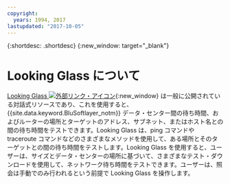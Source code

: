 ```yaml
---
copyright:
  years: 1994, 2017
lastupdated: "2017-10-05"
---
```


{:shortdesc: .shortdesc}
{:new_window: target="_blank"}

# Looking Glass について

[Looking Glass ![外部リンク・アイコン](../../icons/launch-glyph.svg "外部リンク・アイコン")](http://lg.softlayer.com/){:new_window} は一般に公開されている対話式リソースであり、これを使用すると、{{site.data.keyword.BluSoftlayer_notm}} データ・センター間の待ち時間、およびルーターの場所とターゲットのアドレス、サブネット、またはホスト名との間の待ち時間をテストできます。Looking Glass は、ping コマンドや traceroute コマンドなどのさまざまなメソッドを使用して、ある場所とそのターゲットとの間の待ち時間をテストします。Looking Glass を使用すると、ユーザーは、サイズとデータ・センターの場所に基づいて、さまざまなテスト・ダウンロードを使用して、ネットワーク待ち時間をテストできます。ユーザーは、照会は手動でのみ行われるという前提で Looking Glass を操作します。
